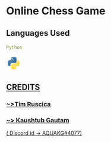 <h1> Online Chess Game  </h1>


<h2> Languages Used </h2>

```yaml
Python
```

<a href="https://www.python.org" target="_blank"> <img src="https://raw.githubusercontent.com/devicons/devicon/master/icons/python/python-original.svg" alt="python" width="40" height="40"/> 


<h2> CREDITS </h2>
<h3> ~>Tim Ruscica </h3>
<h3> ~> Kaushtub Gautam </h3> ( Discord id -> AQUAKG#4077)
